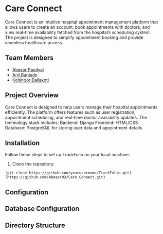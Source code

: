 # Care Connect
Care Connect is an intuitive hospital appointment management platform that allows users to create an account, book appointments with doctors, and view real-time availability fetched from the hospital’s scheduling system. The project is designed to simplify appointment booking and provide seamless healthcare access.

## Team Members
- [Abasar Paudyal](https://github.com/Abasar03)
- [Anil Banjade](https://github.com/Anil-Banjade)
- [Kohinoor Dallakoti](https://github.com/unpredictable-thing)

## Project Overview
Care Connect is designed to help users manage their hospital appointments efficiently. The platform offers features such as user registration, appointment scheduling, and real-time doctor availability updates. The technology stack includes:
Backend: Django
Frontend: HTML/CSS
Database: PostgreSQL for storing user data and appointment details

## Installation
Follow these steps to set up TrackFolio on your local machine:
1. Clone the repository:
```
[git clone https://github.com/yourusername/TrackFolio.git](https://github.com/Abasar03/Care_Connect.git)
```

## Configuration

## Database Configuration


## Directory Structure
 
